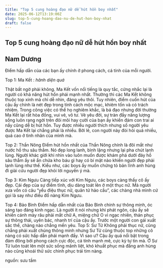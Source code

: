 ```yaml
---
title: "Top 5 cung hoàng đạo nữ dễ hút hồn boy nhất"
date: 2025-06-12T13:19:00Z
slug: top-5-cung-hoang-dao-nu-de-hut-hon-boy-nhat
draft: false
---
```


## Top 5 cung hoàng đạo nữ dễ hút hồn boy nhất

## Nam Dương

Điểm hấp dẫn của các bạn ấy chính ở phong cách, cá tính của mỗi người.
 
Top 1: Ma Kết : *hãnh diện quá*
 
Thật bất ngờ phải không. Ma Kết vốn nổi tiếng là quy tắc, cứng nhắc lại là người có khả năng hút hồn phái mạnh nhất. Thường thì các Ma Kết không thuộc top xinh mà chỉ dễ nhìn, đáng yêu thôi. Tuy nhiên, điểm cuốn hút của cậu ấy chính là nét đẹp trong tính cách mộc mạc, khiêm tốn và có trách nhiệm. Trong công việc có thể họ nghiêm khắc, là bá đạo nhưng đời thường Ma Kết lại rất hòa đồng, vui vẻ, vô tư. Vẻ yêu đời, sự tràn đầy năng lượng sống luôn rạng ngời trên đôi môi hay cười của bạn ấy khiến đám con trai ai nấy cũng dễ bị hút hồn. Tuy được nhiều người thích nhưng số người yêu được Ma Kết lại chẳng phải là nhiều. Bởi lẽ, con người này đòi hỏi quá nhiều, quá cao ở tình nhân của mình mà.
 

 
Top 2: Thần Nông
Điểm hút hồn nhất của Thần Nông chính là đôi mắt như nước hồ thu sâu thẳm. Nó đẹp long lanh, bình lặng nhưng lại pha chút lạnh lùng. Người khác giới khi nhìn vào luôn muốn được khám phá dưới đáy hồ sâu thẳm ấy sẽ ẩn chứa kho báu gì hay có bí mật nào khiến người đẹp phải lạnh lùng như thế. Kiểu như, các boys ấy muốn chứng tỏ bản lĩnh anh hùng đi giải cứu người đẹp khỏi lời nguyền ý mà.
 
Top 3: Kim Ngưu
Càng tiếp xúc với Kim Ngưu, các boys càng thấy cô ấy đẹp. Cái đẹp của sự điềm tĩnh, dịu dàng toát lên ở một thục nữ. Mà người xưa vốn có câu “yểu điệu thục nữ, quân tử hảo cầu”, các chàng nhà mình cứ gọi là say như điếu đổ nàng Kim Ngưu.

Top 4: Bảo Bình
Điểm hấp dẫn nhất của Bảo Bình chính sự thông minh, óc sáng tạo đáng kinh ngạc. Là người ít nói nhưng khi phát ngôn, cậu ấy sẽ khiến cánh mày râu phải mắt chữ A, miệng chữ O vì ngạc nhiên, thán phục sự thông thái, uyên bác, nhanh trí của cậu ấy. Trước một người con gái xuất sắc thế, chàng nào chẳng mến yêu.
Top 5: Sư Tử
Không phải thục nữ, cũng chẳng phải xuất chúng thông minh nhưng Sư Tử cũng thuộc top những cô nàng có sức hấp dẫn phái mạnh đấy. Vì sao ư? Cậu ấy quá nổi bật trong đám đông bởi phong cách cực độc, cá tính mạnh mẽ, cực kỳ tự tin mà. Ở Sư Tử luôn toát lên một sức sống mãnh liệt, khó khuất phục mà đấng anh hùng nào cũng khoái thử sức chinh phục trái tim nàng.
 
nguồn: sưu tầm